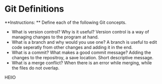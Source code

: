 # Git Definitions

**Instructions: ** Define each of the following Git concepts.

* What is version control?  Why is it useful? Version control is a way of managing changes to the program at hand. 
* What is a branch and why would you use one? A branch is useful to edit code seperatly from other changes and adding it in the end. 
* What is a commit? What makes a good commit message? Adding the changes to the repositroy, a save location. Short descriptive message.
* What is a merge conflict? When there is an error while merging, while the files do not overlap.

HEllO
